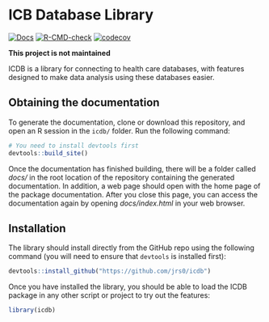 
<!-- README.md is generated from README.Rmd. Please edit that file -->

# ICB Database Library

<!-- badges: start -->

[![Docs](https://github.com/jrs0/icdb/actions/workflows/docs.yaml/badge.svg)](https://jrs0.github.io/icdb)
[![R-CMD-check](https://github.com/jrs0/icdb/actions/workflows/R-CMD-check.yaml/badge.svg)](https://github.com/jrs0/icdb/actions/workflows/R-CMD-check.yaml)
[![codecov](https://codecov.io/gh/jrs0/icdb/branch/main/graph/badge.svg?token=VXGD77WTZI)](https://codecov.io/gh/jrs0/icdb)
<!-- badges: end -->

**This project is not maintained**

ICDB is a library for connecting to health care databases, with features
designed to make data analysis using these databases easier.

## Obtaining the documentation

To generate the documentation, clone or download this repository, and
open an R session in the `icdb/` folder. Run the following command:

``` r
# You need to install devtools first
devtools::build_site()
```

Once the documentation has finished building, there will be a folder
called *docs/* in the root location of the repository containing the
generated documentation. In addition, a web page should open with the
home page of the package documentation. After you close this page, you
can access the documentation again by opening *docs/index.html* in your
web browser.

## Installation

The library should install directly from the GitHub repo using the
following command (you will need to ensure that `devtools` is installed
first):

``` r
devtools::install_github("https://github.com/jrs0/icdb")
```

Once you have installed the library, you should be able to load the ICDB
package in any other script or project to try out the features:

``` r
library(icdb)
```
